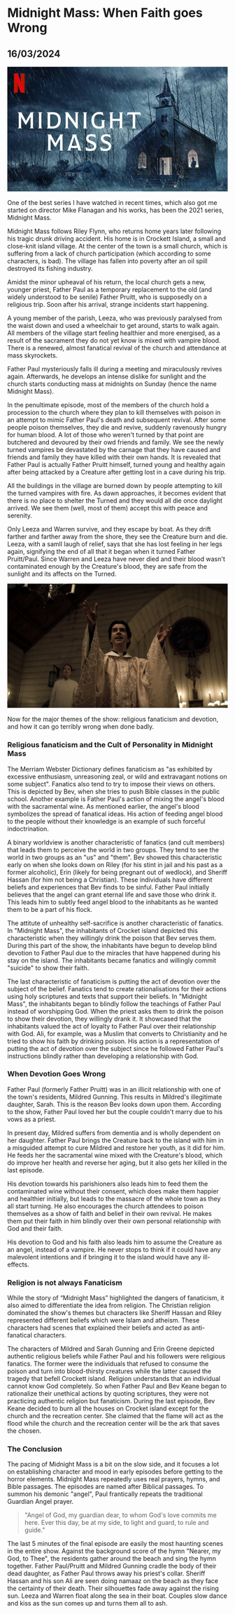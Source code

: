 # Midnight Mass: When Faith goes Wrong
## 16/03/2024

![The Movie](https://github.com/CodingLife1024/blog-content/blob/main/images/mm.jpg?raw=true)

One of the best series I have watched in recent times, which also got me started on director Mike Flanagan and his works, has been the 2021 series, Midnight Mass. 

Midnight Mass follows Riley Flynn, who returns home years later following his tragic drunk driving accident. His home is in Crockett Island, a small and close-knit island village. At the center of the town is a small church, which is suffering from a lack of church participation (which according to some characters, is bad). The village has fallen into poverty after an oil spill destroyed its fishing industry. 

Amidst the minor upheaval of his return, the local church gets a new, younger priest, Father Paul as a temporary replacement to the old (and widely understood to be senile) Father Pruitt, who is supposedly on a religious trip. Soon after his arrival, strange incidents start happening. 

A young member of the parish, Leeza, who was previously paralysed from the waist down and used a wheelchair to get around, starts to walk again. All members of the village start feeling healthier and more energised, as a result of the sacrament they do not yet know is mixed with vampire blood. There is a renewed, almost fanatical revival of the church and attendance at mass skyrockets.

Father Paul mysteriously falls ill during a meeting and miraculously revives again. Afterwards, he develops an intense dislike for sunlight and the church starts conducting mass at midnights on Sunday (hence the name Midnight Mass). 

In the penultimate episode, most of the members of the church hold a procession to the church where they plan to kill themselves with poison in an attempt to mimic Father Paul's death and subsequent revival. After some people poison themselves, they die and revive, suddenly ravenously hungry for human blood. A lot of those who weren't turned by that point are butchered and devoured by their owd friends and family. We see the newly turned vampires be devastated by the carnage that they have caused and friends and family they have killed with their own hands. It is revealed that Father Paul is actually Father Pruitt himself, turned young and healthy again after being attacked by a Creature after getting lost in a cave during his trip. 

All the buildings in the village are burned down by people attempting to kill the turned vampires with fire. As dawn approaches, it becomes evident that there is no place to shelter the Turned and they would all die once daylight arrived. We see them (well, most of them) accept this with peace and serenity. 

Only Leeza and Warren survive, and they escape by boat. As they drift farther and farther away from the shore, they see the Creature burn and die. Leeza, with a samll laugh of relief, says that she has lost feeling in her legs again, signifying the end of all that it began when it turned Father Pruitt/Paul. Since Warren and Leeza have never died and their blood wasn't contaminated enough by the Creature's blood, they are safe from the sunlight and its affects on the Turned. 

![Father Paul](https://github.com/CodingLife1024/blog-content/blob/main/images/mm2.jpg?raw=true)

Now for the major themes of the show: religious fanaticism and devotion, and how it can go terribly wrong when done badly. 

### Religious fanaticism and the Cult of Personality in Midnight Mass

The Merriam Webster Dictionary defines fanaticism as "as exhibited by excessive enthusiasm, unreasoning zeal, or wild and extravagant notions on some subject". Fanatics also tend to try to impose their views on others. This is depicted by Bev, when she tries to push Bible classes in the public school. Another example is Father Paul's action of mixing the angel's blood with the sacramental wine. As mentioned earlier, the angel's blood symbolizes the spread of fanatical ideas. His action of feeding angel blood to the people without their knowledge is an example of such forceful indoctrination. 

A binary worldview is another characteristic of fanatics (and cult members) that leads them to perceive the world in two groups. They tend to see the world in two groups as an "us" and "them". Bev showed this characteristic early on when she looks down on Riley (for his stint in jail and his past as a former alcoholic), Erin (likely for being pregnant out of wedlock), and Sheriff Hassan (for him not being a Christian). These individuals have different beliefs and experiences that Bev finds to be sinful. Father Paul initially believes that the angel can grant eternal life and save those who drink it. This leads him to subtly feed angel blood to the inhabitants as he wanted them to be a part of his flock.

The attitute of unhealthy self-sacrifice is another characteristic of fanatics. In "Midnight Mass", the inhabitants of Crocket island depicted this characteristic when they willingly drink the poison that Bev serves them. During this part of the show, the inhabitants have begun to develop blind devotion to Father Paul due to the miracles that have happened during his stay on the island. The inhabitants became fanatics and willingly commit "suicide" to show their faith. 

The last characteristic of fanaticism is putting the act of devotion over the subject of the belief. Fanatics tend to create rationalisations for their actions using holy scriptures and texts that support their beliefs. In "Midnight Mass", the inhabitants began to blindly follow the teachings of Father Paul instead of worshipping God. When the priest asks them to drink the poison to show their devotion, they willingly drank it. It showcased that the inhabitants valued the act of loyalty to Father Paul over their relationship with God. Ali, for example, was a Muslim that converts to Christianity and he tried to show his faith by drinking poison. His action is a representation of putting the act of devotion over the subject since he followed Father Paul's instructions blindly rather than developing a relationship with God.

### When Devotion Goes Wrong

Father Paul (formerly Father Pruitt) was in an illicit relationship with one of the town's residents, Mildred Gunning. This results in Mildred's illegitimate daughter, Sarah. This is the reason Bev looks down upon them. According to the show, Father Paul loved her but the couple couldn't marry due to his vows as a priest. 

In present day, Mildred suffers from dementia and is wholly dependent on her daughter. Father Paul brings the Creature back to the island with him in a misguided attempt to cure Mildred and restore her youth, as it did for him. He feeds her the sacramental wine mixed with the Creature's blood, which do improve her health and reverse her aging, but it also gets her killed in the last episode. 

His devotion towards his parishioners also leads him to feed them the contaminated wine without their consent, which does make them happier and healthier initially, but leads to the massacre of the whole town as they all start turning. He also encourages the church attendees to poison themselves as a show of faith and belief in their own revival. He makes them put their faith in him blindly over their own personal relationship with God and their faith.

His devotion to God and his faith also leads him to assume the Creature as an angel, instead of a vampire. He never stops to think if it could have any malevolent intentions and if bringing it to the island would have any ill-effects. 

### Religion is not always Fanaticism

While the story of “Midnight Mass” highlighted the dangers of fanaticism, it also aimed to differentiate the idea from religion. The Christian religion dominated the show's themes but characters like Sheriff Hassan and Riley represented different beliefs which were Islam and atheism. These characters had scenes that explained their beliefs and acted as anti-fanatical characters.

The characters of Mildred and Sarah Gunning and Erin Greene depicted authentic religious beliefs while Father Paul and his followers were religious fanatics. The former were the individuals that refused to consume the poison and turn into blood-thirsty creatures while the latter caused the tragedy that befell Crockett island. Religion understands that an individual cannot know God completely. So when Father Paul and Bev Keane began to rationalize their unethical actions by quoting scriptures, they were not practicing authentic religion but fanaticism. During the last episode, Bev Keane decided to burn all the houses on Crocket island except for the church and the recreation center. She claimed that the flame will act as the flood while the church and the recreation center will be the ark that saves the chosen. 

### The Conclusion

The pacing of Midnight Mass is a bit on the slow side, and it focuses a lot on establishing character and mood in early episodes before getting to the horror elements. Midnight Mass repeatedly uses real prayers, hymns, and Bible passages. The episodes are named after Biblical passages. To summon his demonic "angel", Paul frantically repeats the traditional Guardian Angel prayer.

> "Angel of God, my guardian dear, to whom God's love commits me here. Ever this day, be at my side, to light and guard, to rule and guide."

The last 5 minutes of the final episode are easily the most haunting scenes in the entire show. Against the background score of the hymn "Nearer, my God, to Thee", the residents gather around the beach and sing the hymn together. Father Paul/Pruitt and Mildred Gunning cradle the body of their dead daughter, as Father Paul throws away his priest's collar. Sheriff Hassan and his son Ali are seen doing namaaz on the beach as they face the certainty of their death. Their silhouettes fade away against the rising sun. Leeza and Warren float along the sea in their boat. Couples slow dance and kiss as the sun comes up and turns them all to ash. 